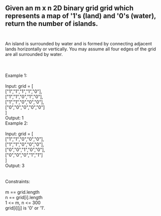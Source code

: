 ## Given an m x n 2D binary grid grid which represents a map of '1's (land) and '0's (water), return the number of islands. <br> <br> 
An island is surrounded by water and is formed by connecting adjacent lands horizontally or vertically. You may assume all four edges of the grid are all surrounded by water. <br> <br> <br> <br> 
Example 1: <br> <br> 
Input: grid = [ <br> 
  ["1","1","1","1","0"], <br> 
  ["1","1","0","1","0"], <br> 
  ["1","1","0","0","0"], <br> 
  ["0","0","0","0","0"] <br> 
] <br> 
Output: 1 <br> 
Example 2: <br> <br> 
Input: grid = [ <br> 
  ["1","1","0","0","0"], <br> 
  ["1","1","0","0","0"], <br> 
  ["0","0","1","0","0"], <br> 
  ["0","0","0","1","1"] <br> 
] <br> 
Output: 3 <br> <br> <br> 
Constraints: <br> <br> 
m == grid.length <br> 
n == grid[i].length <br> 
1 <= m, n <= 300 <br> 
grid[i][j] is '0' or '1'. <br> 
